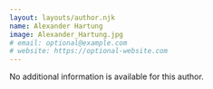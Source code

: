 ```yaml
---
layout: layouts/author.njk
name: Alexander Hartung
image: Alexander_Hartung.jpg
# email: optional@example.com
# website: https://optional-website.com
---
```

No additional information is available for this author.
